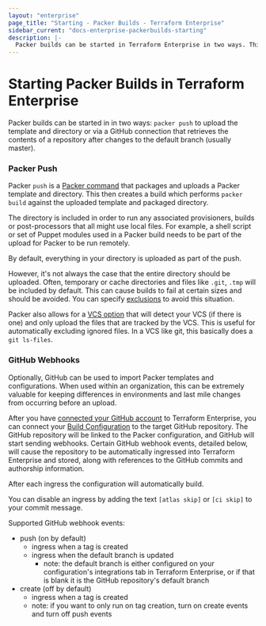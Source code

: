 ```yaml
---
layout: "enterprise"
page_title: "Starting - Packer Builds - Terraform Enterprise"
sidebar_current: "docs-enterprise-packerbuilds-starting"
description: |-
  Packer builds can be started in Terraform Enterprise in two ways. This post is about how.
---
```


# Starting Packer Builds in Terraform Enterprise

Packer builds can be started in in two ways: `packer push` to upload the
template and directory or via a GitHub connection that retrieves the contents of
a repository after changes to the default branch (usually master).

### Packer Push

Packer `push` is a
[Packer command](https://packer.io/docs/command-line/push.html) that packages
and uploads a Packer template and directory. This then creates a build which
performs `packer build` against the uploaded template and packaged directory.

The directory is included in order to run any associated provisioners, builds or
post-processors that all might use local files. For example, a shell script or
set of Puppet modules used in a Packer build needs to be part of the upload for
Packer to be run remotely.

By default, everything in your directory is uploaded as part of the push.

However, it's not always the case that the entire directory should be uploaded.
Often, temporary or cache directories and files like `.git`, `.tmp` will be
included by default. This can cause builds to fail at certain sizes and should
be avoided. You can specify
[exclusions](https://packer.io/docs/templates/push.html#exclude) to avoid this
situation.

Packer also allows for a
[VCS option](https://packer.io/docs/templates/push.html#vcs) that will detect
your VCS (if there is one) and only upload the files that are tracked by the
VCS. This is useful for automatically excluding ignored files. In a VCS like
git, this basically does a `git ls-files`.


### GitHub Webhooks

Optionally, GitHub can be used to import Packer templates and configurations.
When used within an organization, this can be extremely valuable for keeping
differences in environments and last mile changes from occurring before an
upload.

After you have [connected your GitHub account](docs/enterprise/vcs/github.html) to Terraform Enterprise,
you can connect your [Build Configuration](docs/enterprise/glossary#build-configuration)
to the target GitHub repository. The GitHub repository will be linked to the
Packer configuration, and GitHub will start sending webhooks.
Certain GitHub webhook events, detailed below, will cause the repository to be
automatically ingressed into Terraform Enterprise and stored, along with references to the
GitHub commits and authorship information.

After each ingress the configuration will automatically build.

You can disable an ingress by adding the text `[atlas skip]` or `[ci skip]` to
your commit message.

Supported GitHub webhook events:

- push (on by default)
  - ingress when a tag is created
  - ingress when the default branch is updated
    - note: the default branch is either configured on your configuration's
      integrations tab in Terraform Enterprise, or if that is blank it is the GitHub
      repository's default branch
- create (off by default)
  - ingress when a tag is created
  - note: if you want to only run on tag creation, turn on create events and
    turn off push events
